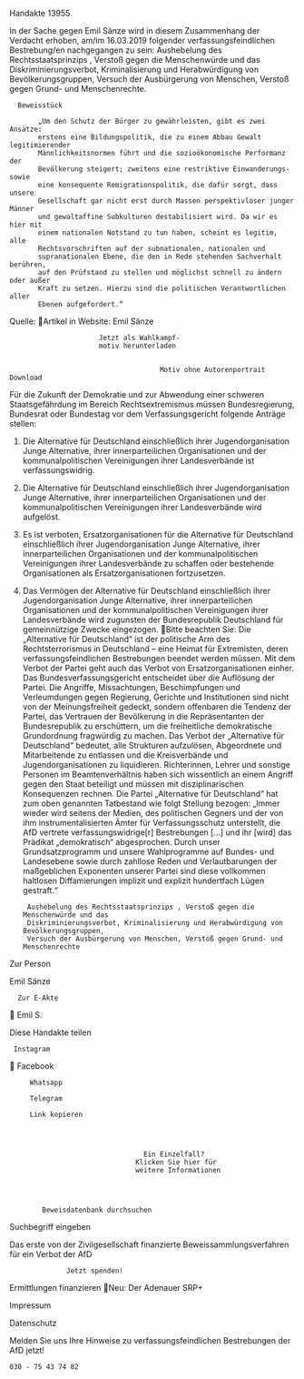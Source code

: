 Handakte 13955

In der Sache gegen Emil Sänze wird in diesem Zusammenhang der Verdacht
erhoben, am/im 16.03.2019 folgender verfassungsfeindlichen Bestrebung/en
nachgegangen zu sein: Aushebelung des Rechtsstaatsprinzips , Verstoß gegen
die Menschenwürde und das Diskriminierungsverbot, Kriminalisierung und
Herabwürdigung von Bevölkerungsgruppen, Versuch der Ausbürgerung von
Menschen, Verstoß gegen Grund- und Menschenrechte.




      Beweisstück

           „Um den Schutz der Bürger zu gewährleisten, gibt es zwei Ansätze:
           erstens eine Bildungspolitik, die zu einem Abbau Gewalt legitimierender
           Männlichkeitsnormen führt und die sozioökonomische Performanz der
           Bevölkerung steigert; zweitens eine restriktive Einwanderungs- sowie
           eine konsequente Remigrationspolitik, die dafür sorgt, dass unsere
           Gesellschaft gar nicht erst durch Massen perspektivloser junger Männer
           und gewaltaffine Subkulturen destabilisiert wird. Da wir es hier mit
           einem nationalen Notstand zu tun haben, scheint es legitim, alle
           Rechtsvorschriften auf der subnationalen, nationalen und
           supranationalen Ebene, die den in Rede stehenden Sachverhalt berühren,
           auf den Prüfstand zu stellen und möglichst schnell zu ändern oder außer
           Kraft zu setzen. Hierzu sind die politischen Verantwortlichen aller
           Ebenen aufgefordert.“



Quelle:
Artikel in Website: Emil Sänze




                          Jetzt als Wahlkampf-
                          motiv herunterladen


                                         Motiv ohne Autorenportrait   Download




Für die Zukunft der Demokratie und zur Abwendung einer schweren
Staatsgefährdung im Bereich Rechtsextremismus müssen Bundesregierung,
Bundesrat oder Bundestag vor dem Verfassungsgericht folgende Anträge stellen:


   1. Die Alternative für Deutschland einschließlich ihrer Jugendorganisation
      Junge Alternative, ihrer innerparteilichen Organisationen und der
      kommunalpolitischen Vereinigungen ihrer Landesverbände ist
      verfassungswidrig.
   2. Die Alternative für Deutschland einschließlich ihrer Jugendorganisation
      Junge Alternative, ihrer innerparteilichen Organisationen und der
      kommunalpolitischen Vereinigungen ihrer Landesverbände wird aufgelöst.
   3. Es ist verboten, Ersatzorganisationen für die Alternative für Deutschland
      einschließlich ihrer Jugendorganisation Junge Alternative, ihrer
      innerparteilichen Organisationen und der kommunalpolitischen
      Vereinigungen ihrer Landesverbände zu schaffen oder bestehende
      Organisationen als Ersatzorganisationen fortzusetzen.
   4. Das Vermögen der Alternative für Deutschland einschließlich ihrer
      Jugendorganisation Junge Alternative, ihrer innerparteilichen Organisationen
      und der kommunalpolitischen Vereinigungen ihrer Landesverbände wird
      zugunsten der Bundesrepublik Deutschland für gemeinnützige Zwecke
      eingezogen.
Bitte beachten Sie: Die „Alternative für Deutschland“ ist der politische Arm des Rechtsterrorismus in
Deutschland – eine Heimat für Extremisten, deren verfassungsfeindlichen Bestrebungen beendet
werden müssen. Mit dem Verbot der Partei geht auch das Verbot von Ersatzorganisationen einher. Das
Bundesverfassungsgericht entscheidet über die Auflösung der Partei. Die Angriffe, Missachtungen,
Beschimpfungen und Verleumdungen gegen Regierung, Gerichte und Institutionen sind nicht von der
Meinungsfreiheit gedeckt, sondern offenbaren die Tendenz der Partei, das Vertrauen der Bevölkerung
in die Repräsentanten der Bundesrepublik zu erschüttern, um die freiheitliche demokratische
Grundordnung fragwürdig zu machen. Das Verbot der „Alternative für Deutschland“ bedeutet, alle
Strukturen aufzulösen, Abgeordnete und Mitarbeitende zu entlassen und die Kreisverbände und
Jugendorganisationen zu liquidieren. Richterinnen, Lehrer und sonstige Personen im
Beamtenverhältnis haben sich wissentlich an einem Angriff gegen den Staat beteiligt und müssen mit
disziplinarischen Konsequenzen rechnen.
Die Partei „Alternative für Deutschland“ hat zum oben genannten Tatbestand wie folgt Stellung
bezogen: „Immer wieder wird seitens der Medien, des politischen Gegners und der von ihm
instrumentalisierten Ämter für Verfassungsschutz unterstellt, die AfD vertrete verfassungswidrige[r]
Bestrebungen […] und ihr [wird] das Prädikat „demokratisch“ abgesprochen. Durch unser
Grundsatzprogramm und unsere Wahlprogramme auf Bundes- und Landesebene sowie durch zahllose
Reden und Verlautbarungen der maßgeblichen Exponenten unserer Partei sind diese vollkommen
haltlosen Diffamierungen implizit und explizit hundertfach Lügen gestraft.“




           Aushebelung des Rechtsstaatsprinzips , Verstoß gegen die Menschenwürde und das
           Diskriminierungsverbot, Kriminalisierung und Herabwürdigung von Bevölkerungsgruppen,
           Versuch der Ausbürgerung von Menschen, Verstoß gegen Grund- und Menschenrechte




   Zur Person


   Emil Sänze

      Zur E-Akte
                        Emil S.

Diese Handakte teilen


     Instagram
         Facebook

         Whatsapp

         Telegram

         Link kopieren




                                     Ein Einzelfall?
                                   Klicken Sie hier für
                                   weitere Informationen




            Beweisdatenbank durchsuchen

  Suchbegriff eingeben

  Das erste von der Zivilgesellschaft finanzierte
   Beweissammlungsverfahren für ein Verbot
                     der AfD

                  Jetzt spenden!




Ermittlungen finanzieren
Neu: Der Adenauer SRP+

Impressum

Datenschutz




Melden Sie uns Ihre Hinweise zu verfassungsfeindlichen Bestrebungen der AfD
jetzt!

    030 - 75 43 74 82
